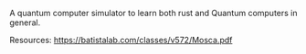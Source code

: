 
A quantum computer simulator to learn both rust and Quantum computers in general.

Resources:
https://batistalab.com/classes/v572/Mosca.pdf
